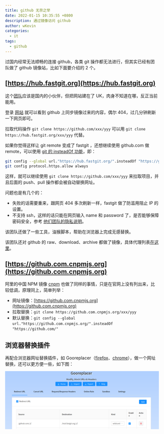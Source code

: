 ```yaml
---
title: github 无奈之举
date: 2022-01-15 10:35:55 +0800
description: 通过镜像访问 github
author: wKevin
categories:
  - it
tags:
  - github
---
```


过国内经常无法顺畅的连接 github，各类 git 操作都无法进行，但其实已经有团队做了 github 镜像站，比如下面要介绍的 2 个。

## [https://hub.fastgit.org](https://hub.fastgit.org)

这个[团队](https://fastgit.org/)应该是国内的小伙伴，但把网站建在了 UK，肉身不知道在哪，反正当前能用。

登录 [网站](https://hub.fastgit.org) 就可以看到 github 上同步镜像过来的内容，偶尔 404，过几分钟刷新一下网页即可。

拉取代码操作 `git clone https://github.com/xxx/yyy` 可以用 `git clone https://hub.fastgit.org/xxx/yyy` 代替。

如果你觉得这样让 git remote 变成了 fastgit ，还想继续使用 github.com 做 remote，可以使用 [git 的 insteadOf 功能](https://git-scm.com/docs/git-push/2.6.7#_git_urls)，即：

```sh
git config --global url."https://hub.fastgit.org/".insteadOf "https://github.com/"
git config protocol.https.allow always
```

这样，就可以继续使用 `git clone https://github.com/xxx/yyy` 来拉取项目，并且后面的 push、pull 操作都会被自动替换网址。

问题也是有几个的：

- 失败的话需要重来，跟网页 404 多次刷新一样，fastgit 做了防滥用阻止 IP 的设置。
- 不支持 ssh，这样的话只能在网页输入 name 和 password 了，是否能够保障密码安全，参考 [他们团队的隐私说明](https://doc.fastgit.org/zh-cn/privacy.html)。

该团队还做了一些工具，油猴脚本，帮助在浏览器上完成无感替换。

该团队还对 github 的 raw、download、archive 都做了镜像，具体代理列表[在这里](https://doc.fastgit.org/zh-cn/node.html)。

## [https://github.com.cnpmjs.org](https://github.com.cnpmjs.org)

阿里的中国 NPM 镜像 [cnpm](https://npmmirror.com/) 也做了同样的事情，只是在官网上没有列出来，比较低调，原理同上，简单列举：

- 网址镜像：[https://github.com.cnpmjs.org](https://github.com.cnpmjs.org)
- 拉取替换：`git clone https://github.com.cnpmjs.org/xxx/yyy`
- 默认替换：`git config --global url."https://github.com.cnpmjs.org/".insteadOf "https://github.com/"`

## 浏览器替换插件

再配合浏览器网址替换插件，如 Gooreplacer（[firefox](https://addons.mozilla.org/en-US/firefox/addon/gooreplacer/)、[chrome](https://chrome.google.com/webstore/detail/gooreplacer/jnlkjeecojckkigmchmfoigphmgkgbip)），做一个网址替换，还可以更方便一些，如下图：

![](/images/posts/2022-01-15-github.insteadof/gooreplacer.png)

